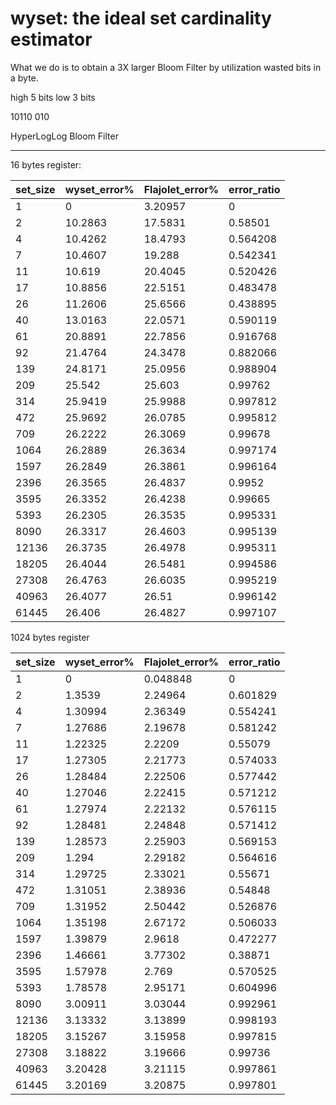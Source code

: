 # wyset: the ideal set cardinality estimator

What we do is to obtain a 3X larger Bloom Filter by utilization wasted bits in a byte.

high 5 bits   low 3 bits

10110         010

HyperLogLog   Bloom Filter

--------------------------

16 bytes register:

|set_size|wyset_error%|Flajolet_error%|error_ratio|
|----|----|----|----|
|1|0|3.20957|0|
|2|10.2863|17.5831|0.58501|
|4|10.4262|18.4793|0.564208|
|7|10.4607|19.288|0.542341|
|11|10.619|20.4045|0.520426|
|17|10.8856|22.5151|0.483478|
|26|11.2606|25.6566|0.438895|
|40|13.0163|22.0571|0.590119|
|61|20.8891|22.7856|0.916768|
|92|21.4764|24.3478|0.882066|
|139|24.8171|25.0956|0.988904|
|209|25.542|25.603|0.99762|
|314|25.9419|25.9988|0.997812|
|472|25.9692|26.0785|0.995812|
|709|26.2222|26.3069|0.99678|
|1064|26.2889|26.3634|0.997174|
|1597|26.2849|26.3861|0.996164|
|2396|26.3565|26.4837|0.9952|
|3595|26.3352|26.4238|0.99665|
|5393|26.2305|26.3535|0.995331|
|8090|26.3317|26.4603|0.995139|
|12136|26.3735|26.4978|0.995311|
|18205|26.4044|26.5481|0.994586|
|27308|26.4763|26.6035|0.995219|
|40963|26.4077|26.51|0.996142|
|61445|26.406|26.4827|0.997107|

1024 bytes register

|set_size|wyset_error%|Flajolet_error%|error_ratio|
|----|----|----|----|
|1|0|0.048848|0|
|2|1.3539|2.24964|0.601829|
|4|1.30994|2.36349|0.554241|
|7|1.27686|2.19678|0.581242|
|11|1.22325|2.2209|0.55079|
|17|1.27305|2.21773|0.574033|
|26|1.28484|2.22506|0.577442|
|40|1.27046|2.22415|0.571212|
|61|1.27974|2.22132|0.576115|
|92|1.28481|2.24848|0.571412|
|139|1.28573|2.25903|0.569153|
|209|1.294|2.29182|0.564616|
|314|1.29725|2.33021|0.55671|
|472|1.31051|2.38936|0.54848|
|709|1.31952|2.50442|0.526876|
|1064|1.35198|2.67172|0.506033|
|1597|1.39879|2.9618|0.472277|
|2396|1.46661|3.77302|0.38871|
|3595|1.57978|2.769|0.570525|
|5393|1.78578|2.95171|0.604996|
|8090|3.00911|3.03044|0.992961|
|12136|3.13332|3.13899|0.998193|
|18205|3.15267|3.15958|0.997815|
|27308|3.18822|3.19666|0.99736|
|40963|3.20428|3.21115|0.997861|
|61445|3.20169|3.20875|0.997801|
